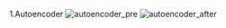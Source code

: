 1.Autoencoder
![autoencoder_pre](https://github.com/AKL-FIRE/DL_Tensorflow/tree/master/images/autoencoder_pre.png)
![autoencoder_after](https://github.com/AKL-FIRE/DL_Tensorflow/tree/master/images/autoencoder_after.png)

